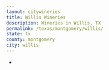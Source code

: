 ```yaml
---
layout: citywineries
title: Willis Wineries
description: Wineries in Willis, TX
permalink: /texas/montgomery/willis/
state: tx
county: montgomery
city: willis
---
```

-
